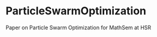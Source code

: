 ParticleSwarmOptimization
=========================

Paper on Particle Swarm Optimization for MathSem at HSR